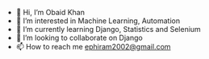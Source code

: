 - 👋 Hi, I’m Obaid Khan
- 👀 I’m interested in Machine Learning, Automation
- 🌱 I’m currently learning Django, Statistics and Selenium
- 💞️ I’m looking to collaborate on Django
- 📫 How to reach me ephiram2002@gmail.com

<!---
ObaidKhan625/ObaidKhan625 is a ✨ special ✨ repository because its `README.md` (this file) appears on your GitHub profile.
You can click the Preview link to take a look at your changes.
--->
